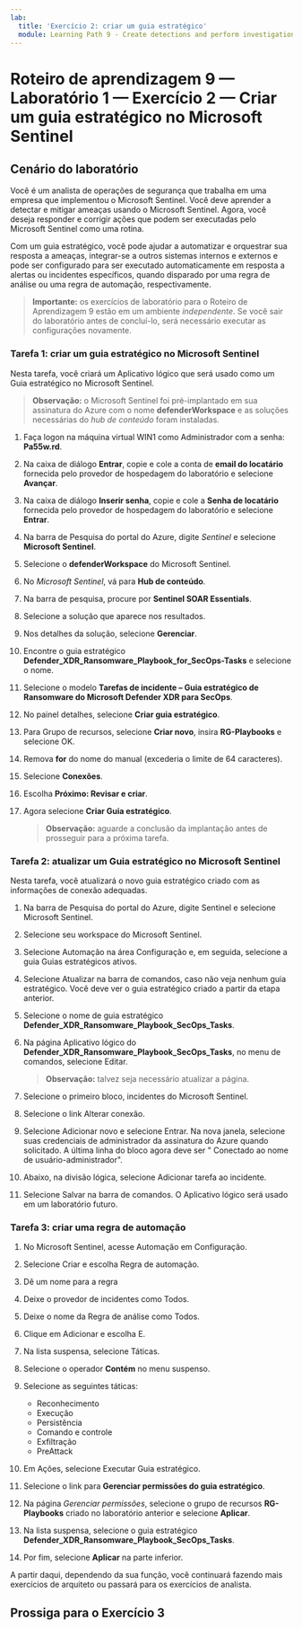 ```yaml
---
lab:
  title: 'Exercício 2: criar um guia estratégico'
  module: Learning Path 9 - Create detections and perform investigations using Microsoft Sentinel
---
```


# Roteiro de aprendizagem 9 — Laboratório 1 — Exercício 2 — Criar um guia estratégico no Microsoft Sentinel

## Cenário do laboratório

Você é um analista de operações de segurança que trabalha em uma empresa que implementou o Microsoft Sentinel. Você deve aprender a detectar e mitigar ameaças usando o Microsoft Sentinel. Agora, você deseja responder e corrigir ações que podem ser executadas pelo Microsoft Sentinel como uma rotina.

Com um guia estratégico, você pode ajudar a automatizar e orquestrar sua resposta a ameaças, integrar-se a outros sistemas internos e externos e pode ser configurado para ser executado automaticamente em resposta a alertas ou incidentes específicos, quando disparado por uma regra de análise ou uma regra de automação, respectivamente.

>**Importante:** os exercícios de laboratório para o Roteiro de Aprendizagem 9 estão em um ambiente *independente*. Se você sair do laboratório antes de concluí-lo, será necessário executar as configurações novamente.

### Tarefa 1: criar um guia estratégico no Microsoft Sentinel

Nesta tarefa, você criará um Aplicativo lógico que será usado como um Guia estratégico no Microsoft Sentinel.

>**Observação:** o Microsoft Sentinel foi pré-implantado em sua assinatura do Azure com o nome **defenderWorkspace** e as soluções necessárias do *hub de conteúdo* foram instaladas.

1. Faça logon na máquina virtual WIN1 como Administrador com a senha: **Pa55w.rd**.  

1. Na caixa de diálogo **Entrar**, copie e cole a conta de **email do locatário** fornecida pelo provedor de hospedagem do laboratório e selecione **Avançar**.

1. Na caixa de diálogo **Inserir senha**, copie e cole a **Senha de locatário** fornecida pelo provedor de hospedagem do laboratório e selecione **Entrar**.

1. Na barra de Pesquisa do portal do Azure, digite *Sentinel* e selecione **Microsoft Sentinel**.

1. Selecione o **defenderWorkspace** do Microsoft Sentinel.

1. No *Microsoft Sentinel*, vá para **Hub de conteúdo**.

1. Na barra de pesquisa, procure por **Sentinel SOAR Essentials**.

1. Selecione a solução que aparece nos resultados.

1. Nos detalhes da solução, selecione **Gerenciar**.

1. Encontre o guia estratégico **Defender_XDR_Ransomware_Playbook_for_SecOps-Tasks** e selecione o nome.

1. Selecione o modelo **Tarefas de incidente – Guia estratégico de Ransomware do Microsoft Defender XDR para SecOps**.

1. No painel detalhes, selecione **Criar guia estratégico**.

1. Para Grupo de recursos, selecione **Criar novo**, insira **RG-Playbooks** e selecione OK.

1. Remova **for** do nome do manual (excederia o limite de 64 caracteres).

1. Selecione **Conexões**.

1. Escolha **Próximo: Revisar e criar**.

1. Agora selecione **Criar Guia estratégico**.

    >**Observação:** aguarde a conclusão da implantação antes de prosseguir para a próxima tarefa.

### Tarefa 2: atualizar um Guia estratégico no Microsoft Sentinel

Nesta tarefa, você atualizará o novo guia estratégico criado com as informações de conexão adequadas.

1. Na barra de Pesquisa do portal do Azure, digite Sentinel e selecione Microsoft Sentinel.

1. Selecione seu workspace do Microsoft Sentinel.

1. Selecione Automação na área Configuração e, em seguida, selecione a guia Guias estratégicos ativos.

1. Selecione Atualizar na barra de comandos, caso não veja nenhum guia estratégico. Você deve ver o guia estratégico criado a partir da etapa anterior.

1. Selecione o nome de guia estratégico **Defender_XDR_Ransomware_Playbook_SecOps_Tasks**.

1. Na página Aplicativo lógico do **Defender_XDR_Ransomware_Playbook_SecOps_Tasks**, no menu de comandos, selecione Editar.

    >**Observação:** talvez seja necessário atualizar a página.

1. Selecione o primeiro bloco, incidentes do Microsoft Sentinel.

1. Selecione o link Alterar conexão.

1. Selecione Adicionar novo e selecione Entrar. Na nova janela, selecione suas credenciais de administrador da assinatura do Azure quando solicitado. A última linha do bloco agora deve ser " Conectado ao nome de usuário-administrador".

1. Abaixo, na divisão lógica, selecione Adicionar tarefa ao incidente.

1. Selecione Salvar na barra de comandos. O Aplicativo lógico será usado em um laboratório futuro.

### Tarefa 3: criar uma regra de automação

1. No Microsoft Sentinel, acesse Automação em Configuração.

1. Selecione Criar e escolha Regra de automação.

1. Dê um nome para a regra

1. Deixe o provedor de incidentes como Todos.

1. Deixe o nome da Regra de análise como Todos.

1. Clique em Adicionar e escolha E.

1. Na lista suspensa, selecione Táticas.

1. Selecione o operador **Contém** no menu suspenso.

1. Selecione as seguintes táticas:
    - Reconhecimento
    - Execução
    - Persistência
    - Comando e controle
    - Exfiltração
    - PreAttack

1. Em Ações, selecione Executar Guia estratégico.

1. Selecione o link para **Gerenciar permissões do guia estratégico**.

1. Na página *Gerenciar permissões*, selecione o grupo de recursos **RG-Playbooks** criado no laboratório anterior e selecione **Aplicar**.

1. Na lista suspensa, selecione o guia estratégico **Defender_XDR_Ransomware_Playbook_SecOps_Tasks**.

1. Por fim, selecione **Aplicar** na parte inferior.

A partir daqui, dependendo da sua função, você continuará fazendo mais exercícios de arquiteto ou passará para os exercícios de analista.

## Prossiga para o Exercício 3
